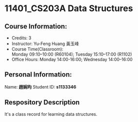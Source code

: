 # 11401_CS203A Data Structures
## Course Information:
- Credits: 3
- Instructor: Yu-Feng Huang 黃玉峰
- Course Time(Classroom): \
  Monday 09:10–10:00 (R60104); Tuesday 15:10–17:00 (R1102)
- Office Hours: Monday 14:00-16:00; Wednesday 14:00–16:00

## Personal Information:
Name: **趙婉昀** 
Student ID: **s1133346**

## Respository Description
It's a class record for learning data structures. 
